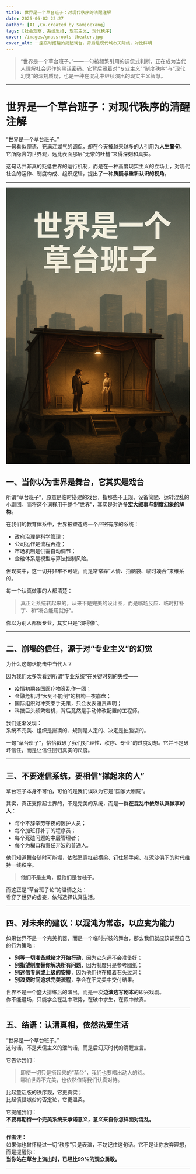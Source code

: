 ```yaml
---
title: 世界是一个草台班子：对现代秩序的清醒注解
date: 2025-06-02 22:27
author: [AI ,Co-created by SamjoeYang]
tags: [社会观察, 系统思维, 现实主义, 现代秩序]
cover: /images/grassroots-theater.jpg
cover_alt: 一座临时搭建的简陋戏台，背后是现代城市天际线，对比鲜明
---
```


> “世界是一个草台班子。”——一句被频繁引用的调侃式判断，正在成为当代人理解社会运作的黑话密码。它背后藏着对“专业主义”“制度秩序”与“现代幻觉”的深刻质疑，也是一种在混乱中继续演出的现实主义智慧。

---

# 世界是一个草台班子：对现代秩序的清醒注解


“世界是一个草台班子。”  
一句看似俚语、充满江湖气的调侃，却在今天被越来越多的人引用为**人生警句**。  
它所隐含的世界观，远比表面那层“无奈的吐槽”来得深刻和真实。

这句话并非真的贬低世界的运行机制，而是在一种高度现实主义的立场上，对现代社会的运作、制度构成、组织逻辑，提出了一种**质疑与重新认识的视角**。

---
![世界是一个草台班子](/assets/90af6d26-f5c7-45bc-a0a4-e168d9cba435.png)

## 一、当你以为世界是舞台，它其实是戏台

所谓“草台班子”，原意是临时搭建的戏台，指那些不正规、设备简陋、运转混乱的小剧团。而将这个词移用于整个“世界”，其实是对许多**宏大叙事与制度幻象的解构**。

在我们的教育体系中，世界被塑造成一个严密有序的系统：
- 政府治理是科学管理；
- 公司运作是流程再造；
- 市场机制是供需自动调节；
- 金融体系是模型与算法控制风险。

但现实中，这一切并非牢不可破，而是常常靠“人情、拍脑袋、临时凑合”来维系的。

每一个认真做事的人都清楚：
> 真正让系统转起来的，从来不是完美的设计图，而是临场反应、临时打补丁、和“凑合能用就好”。

你以为别人都很专业，其实只是“演得像”。

---

## 二、崩塌的信任，源于对“专业主义”的幻觉

为什么这句话能击中当代人？

因为我们太多次看到所谓“专业系统”在关键时刻的失控——
- 疫情初期各国医疗物资乱作一团；
- 金融危机时“大到不能倒”的机构一夜崩盘；
- 国际组织对冲突束手无策，只会发表谴责声明；
- 科技巨头频繁宕机，背后竟然是手动修改配置的工程师。

我们逐渐发现：  
系统不完美、组织是拼凑的、规则是人定的、决定是拍脑袋的。

一句“草台班子”，恰恰戳破了我们对“理性、秩序、专业”的过度幻想。它并不是破坏信任，而是让信任回归真实的尺度。

---

## 三、不要迷信系统，要相信“撑起来的人”

草台班子本身不可怕，可怕的是我们误以为它是“国家大剧院”。

其实，真正支撑起世界的，不是完美的系统，而是一群**在混乱中依然认真做事的人**：
- 每个不辞辛劳守夜的医护人员；
- 每个加班打补丁的程序员；
- 每个死磕问题的中层管理者；
- 每个为糊口和责任奔波的普通人。

他们知道舞台随时可能塌，依然愿意扛起横梁、钉住脚手架、在泥沙俱下的时代维持一线秩序。  
> **他们不是主角，但他们是台柱子。**

而这正是“草台班子论”的温情之处：  
看穿了世界的虚妄，依然选择认真生活。

---

## 四、对未来的建议：以混沌为常态，以应变为能力

如果世界不是一个完美机器，而是一个临时拼装的舞台，那么我们就应该调整自己的行为策略：

- **别等一切准备就绪才开始行动**，因为它永远不会准备好；
- **别指望制度替你解决所有问题**，因为制度只是参考图纸；
- **别迷信专家或上级的安排**，因为他们也在摸着石头过河；
- **别浪费时间追求完美流程**，学会在不完美中交付结果。

世界不是一个盛大排练后的演出，而是一次**边演边写剧本**的即兴戏剧。  
你不能退场，只能学会在乱中取势，在破中求生，在假中做真。

---

## 五、结语：认清真相，依然热爱生活

“世界是一个草台班子。”  
这句话，不是犬儒主义的泄气话，而是后幻灭时代的清醒宣言。

它告诉我们：
> 即使一切只是搭起来的“草台”，我们也要唱出动人的戏。  
> 哪怕世界不完美，也依然值得我们认真对待。

比起童话版的秩序观，它更真实；  
比起愤世嫉俗的否定论，它更温柔。

它提醒我们：  
**不要再期待一个完美系统来承诺意义，意义来自你怎样面对混乱。**

---

**作者注：**  
如果你也曾怀疑过一切“秩序”只是表演，不妨记住这句话。它不是让你放弃理想，而是提醒你：  
**当你站在草台上演出时，已经比99%的观众勇敢。**

---


